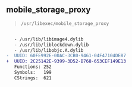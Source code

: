 ## mobile_storage_proxy

> `/usr/libexec/mobile_storage_proxy`

```diff

   - /usr/lib/libimage4.dylib
   - /usr/lib/liblockdown.dylib
   - /usr/lib/libobjc.A.dylib
-  UUID: 60FE992E-00AC-3CB0-9461-04F47104DE87
+  UUID: 2C25142E-9399-3D52-B768-653CEF149E13
   Functions: 252
   Symbols:   199
   CStrings:  621

```
